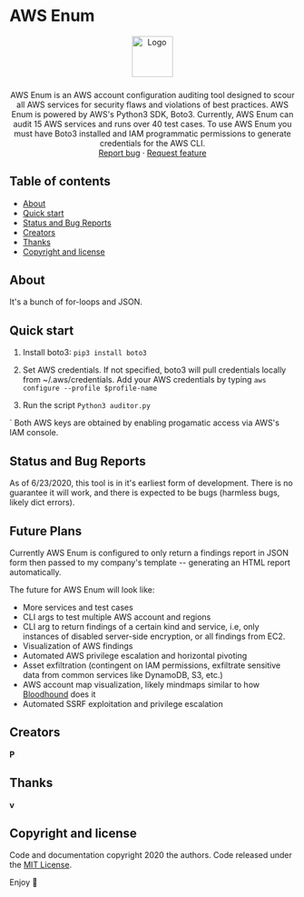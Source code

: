 # AWS Enum




<p align="center">
  <a href="https://example.com/">
    <img src="https://media1.tenor.com/images/4543cf24f71dadf0e4791cc273f4c3b1/tenor.gif" alt="Logo" width=72 height=72>
  </a>

  <h3 align="center"></h3>

  <p align="center">
    AWS Enum is an AWS account configuration auditing tool designed to scour all AWS services for security flaws and violations of best practices. AWS Enum is powered by AWS's Python3 SDK, Boto3. Currently, AWS Enum can audit 15 AWS services and runs over 40 test cases. To use AWS Enum you must have Boto3 installed and IAM programmatic permissions to generate credentials for the AWS CLI.
    <br>
    <a href="https://reponame/issues/new?template=bug.md">Report bug</a>
    ·
    <a href="https://reponame/issues/new?template=feature.md&labels=feature">Request feature</a>
  </p>
</p>


## Table of contents

- [About](#about)
- [Quick start](#quick-start)
- [Status and Bug Reports](#Status-and-Bug-Reports)
- [Creators](#creators)
- [Thanks](#thanks)
- [Copyright and license](#copyright-and-license)


## About
It's a bunch of for-loops and JSON.

## Quick start

 1. Install boto3:
`pip3 install boto3`
 
 2. Set AWS credentials.
If not specified, boto3 will pull credentials locally from ~/.aws/credentials. Add your AWS credentials by typing `aws configure --profile $profile-name`
 
 3. Run the script
`Python3 auditor.py`
 
`
Both AWS keys are obtained by enabling progamatic access via AWS's IAM console.

## Status and Bug Reports
As of 6/23/2020, this tool is in it's earliest form of development. There is no guarantee it will work, and there is expected to be bugs (harmless bugs, likely dict errors).

## Future Plans
Currently AWS Enum is configured to only return a findings report in JSON form then passed to my company's template -- generating an HTML report automatically. 

The future for AWS Enum will look like:

* More services and test cases
* CLI args to test multiple AWS account and regions
* CLI arg to return findings of a certain kind and service, i.e, only instances of disabled server-side encryption, or all findings from EC2.
* Visualization of AWS findings
* Automated AWS privilege escalation and horizontal pivoting
* Asset exfiltration (contingent on IAM permissions, exfiltrate sensitive data from common services like DynamoDB, S3, etc.) 
* AWS account map visualization, likely mindmaps similar to how [Bloodhound](https://github.com/BloodHoundAD/BloodHound) does it
* Automated SSRF exploitation and privilege escalation


## Creators

**P**


## Thanks

**v**

## Copyright and license

Code and documentation copyright 2020 the authors. Code released under the [MIT License](https://reponame/blob/master/LICENSE).

Enjoy :metal:
